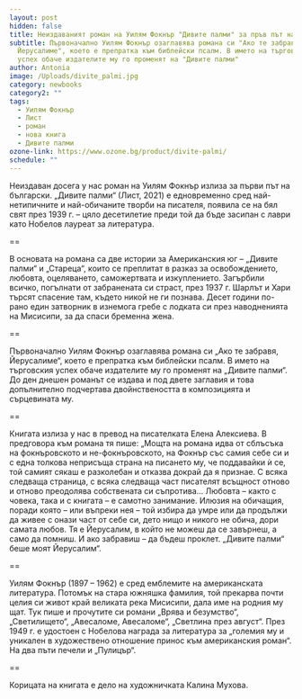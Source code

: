 ```yaml
---
layout: post
hidden: false
title: Неиздаваният роман на Уилям Фокнър "Дивите палми" за пръв път на български
subtitle: Първоначално Уилям Фокнър озаглавява романа си "Ако те забравя,
  Йерусалиме", което е препратка към библейски псалм. В името на търговския
  успех обаче издателите му го променят на "Дивите палми"
author: Antonia
image: /Uploads/divite_palmi.jpg
category: newbooks
category2: ""
tags:
  - Уилям Фокнър
  - Лист
  - роман
  - нова книга
  - Дивите палми
ozone-link: https://www.ozone.bg/product/divite-palmi/
schedule: ""
---
```

Неиздаван досега у нас роман на Уилям Фокнър излиза за първи път на български. „Дивите палми“ (Лист, 2021) е едновременно сред най-нетипичните и най-обичаните творби на писателя, появила се на бял свят през 1939 г. – цяло десетилетие преди той да бъде засипан с лаври като Нобелов лауреат за литература.

\==

В основата на романа са две истории за Американския юг – „Дивите палми“ и „Стареца“, които се преплитат в разказ за освобождението, любовта, оцеляването, саможертвата и изкуплението. Загърбили всичко, погълнати от забранената си страст, през 1937 г. Шарлът и Хари търсят спасение там, където никой не ги познава. Десет години по-рано един затворник в изнемога гребе с лодката си през наводненията на Мисисипи, за да спаси бременна жена.

\==

Първоначално Уилям Фокнър озаглавява романа си „Ако те забравя, Йерусалиме“, което е препратка към библейски псалм. В името на търговския успех обаче издателите му го променят на „Дивите палми“. До ден днешен романът се издава и под двете заглавия и това допълнително подчертава двойнствеността в композицията и сърцевината му.

\==

Книгата излиза у нас в превод на писателката Елена Алексиева. В предговора към романа тя пише: „Мощта на романа идва от сблъсъка на фокнъровското и не-фокнъровското, на Фокнър със самия себе си и с една толкова неприсъща страна на писането му, че поддавайки ѝ се, той самият сякаш е разколебан и отказва докрай да я признае. С всяка следваща страница, с всяка следваща част писателят всъщност отново и отново преодолява собствената си съпротива... Любовта – както с човека, така и с книгата – е самотно занимание. Илюзия на обичащия, поради която – или въпреки нея – той избира да умре или да продължи да живее с онази част от себе си, дето нищо и никого не обича, дори самата любов. Тя е Йерусалим, в който не можеш да се завърнеш, а само да помниш. И ако забравиш – да бъдеш проклет. „Дивите палми“ беше моят Йерусалим“. 

\==

Уилям Фокнър (1897 – 1962) е сред емблемите на американската литература. Потомък на стара южняшка фамилия, той прекарва почти целия си живот край великата река Мисисипи, дала име на родния му щат. Тук пише и прочутите си романи „Врява и безумство“, „Светилището“, „Авесаломе, Авесаломе“, „Светлина през август“. През 1949 г. е удостоен с Нобелова награда за литература за „големия му и уникален в художествено отношение принос към американския роман“. На два пъти печели и „Пулицър“. 

\==

Корицата на книгата е дело на художничката Калина Мухова.